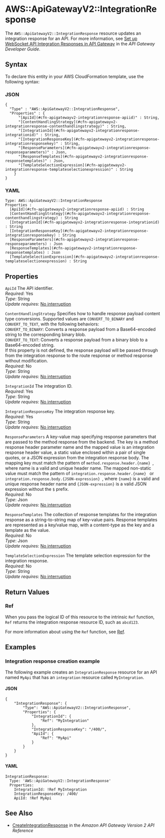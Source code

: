 # AWS::ApiGatewayV2::IntegrationResponse<a name="aws-resource-apigatewayv2-integrationresponse"></a>

The `AWS::ApiGatewayV2::IntegrationResponse` resource updates an integration response for an API\. For more information, see [Set up WebSocket API Integration Responses in API Gateway](https://docs.aws.amazon.com/apigateway/latest/developerguide/apigateway-websocket-api-integration-responses.html) in the *API Gateway Developer Guide*\.

## Syntax<a name="aws-resource-apigatewayv2-integrationresponse-syntax"></a>

To declare this entity in your AWS CloudFormation template, use the following syntax:

### JSON<a name="aws-resource-apigatewayv2-integrationresponse-syntax.json"></a>

```
{
  "Type" : "AWS::ApiGatewayV2::IntegrationResponse",
  "Properties" : {
      "[ApiId](#cfn-apigatewayv2-integrationresponse-apiid)" : String,
      "[ContentHandlingStrategy](#cfn-apigatewayv2-integrationresponse-contenthandlingstrategy)" : String,
      "[IntegrationId](#cfn-apigatewayv2-integrationresponse-integrationid)" : String,
      "[IntegrationResponseKey](#cfn-apigatewayv2-integrationresponse-integrationresponsekey)" : String,
      "[ResponseParameters](#cfn-apigatewayv2-integrationresponse-responseparameters)" : Json,
      "[ResponseTemplates](#cfn-apigatewayv2-integrationresponse-responsetemplates)" : Json,
      "[TemplateSelectionExpression](#cfn-apigatewayv2-integrationresponse-templateselectionexpression)" : String
    }
}
```

### YAML<a name="aws-resource-apigatewayv2-integrationresponse-syntax.yaml"></a>

```
Type: AWS::ApiGatewayV2::IntegrationResponse
Properties : 
﻿  [ApiId](#cfn-apigatewayv2-integrationresponse-apiid) : String
﻿  [ContentHandlingStrategy](#cfn-apigatewayv2-integrationresponse-contenthandlingstrategy) : String
﻿  [IntegrationId](#cfn-apigatewayv2-integrationresponse-integrationid) : String
﻿  [IntegrationResponseKey](#cfn-apigatewayv2-integrationresponse-integrationresponsekey) : String
﻿  [ResponseParameters](#cfn-apigatewayv2-integrationresponse-responseparameters) : Json
﻿  [ResponseTemplates](#cfn-apigatewayv2-integrationresponse-responsetemplates) : Json
﻿  [TemplateSelectionExpression](#cfn-apigatewayv2-integrationresponse-templateselectionexpression) : String
```

## Properties<a name="aws-resource-apigatewayv2-integrationresponse-properties"></a>

`ApiId`  <a name="cfn-apigatewayv2-integrationresponse-apiid"></a>
The API identifier\.  
*Required*: Yes  
*Type*: String  
*Update requires*: [No interruption](https://docs.aws.amazon.com/AWSCloudFormation/latest/UserGuide/using-cfn-updating-stacks-update-behaviors.html#update-no-interrupt)

`ContentHandlingStrategy`  <a name="cfn-apigatewayv2-integrationresponse-contenthandlingstrategy"></a>
Specifies how to handle response payload content type conversions\. Supported values are `CONVERT_TO_BINARY` and `CONVERT_TO_TEXT`, with the following behaviors:  
 `CONVERT_TO_BINARY`: Converts a response payload from a Base64\-encoded string to the corresponding binary blob\.  
 `CONVERT_TO_TEXT`: Converts a response payload from a binary blob to a Base64\-encoded string\.  
If this property is not defined, the response payload will be passed through from the integration response to the route response or method response without modification\.  
*Required*: No  
*Type*: String  
*Update requires*: [No interruption](https://docs.aws.amazon.com/AWSCloudFormation/latest/UserGuide/using-cfn-updating-stacks-update-behaviors.html#update-no-interrupt)

`IntegrationId`  <a name="cfn-apigatewayv2-integrationresponse-integrationid"></a>
The integration ID\.  
*Required*: Yes  
*Type*: String  
*Update requires*: [No interruption](https://docs.aws.amazon.com/AWSCloudFormation/latest/UserGuide/using-cfn-updating-stacks-update-behaviors.html#update-no-interrupt)

`IntegrationResponseKey`  <a name="cfn-apigatewayv2-integrationresponse-integrationresponsekey"></a>
The integration response key\.  
*Required*: Yes  
*Type*: String  
*Update requires*: [No interruption](https://docs.aws.amazon.com/AWSCloudFormation/latest/UserGuide/using-cfn-updating-stacks-update-behaviors.html#update-no-interrupt)

`ResponseParameters`  <a name="cfn-apigatewayv2-integrationresponse-responseparameters"></a>
A key\-value map specifying response parameters that are passed to the method response from the backend\. The key is a method response header parameter name and the mapped value is an integration response header value, a static value enclosed within a pair of single quotes, or a JSON expression from the integration response body\. The mapping key must match the pattern of `method.response.header.{name} `, where name is a valid and unique header name\. The mapped non\-static value must match the pattern of `integration.response.header.{name} ` or `integration.response.body.{JSON-expression} `, where ` {name} ` is a valid and unique response header name and ` {JSON-expression} ` is a valid JSON expression without the `$` prefix\.  
*Required*: No  
*Type*: Json  
*Update requires*: [No interruption](https://docs.aws.amazon.com/AWSCloudFormation/latest/UserGuide/using-cfn-updating-stacks-update-behaviors.html#update-no-interrupt)

`ResponseTemplates`  <a name="cfn-apigatewayv2-integrationresponse-responsetemplates"></a>
The collection of response templates for the integration response as a string\-to\-string map of key\-value pairs\. Response templates are represented as a key/value map, with a content\-type as the key and a template as the value\.  
*Required*: No  
*Type*: Json  
*Update requires*: [No interruption](https://docs.aws.amazon.com/AWSCloudFormation/latest/UserGuide/using-cfn-updating-stacks-update-behaviors.html#update-no-interrupt)

`TemplateSelectionExpression`  <a name="cfn-apigatewayv2-integrationresponse-templateselectionexpression"></a>
The template selection expression for the integration response\.  
*Required*: No  
*Type*: String  
*Update requires*: [No interruption](https://docs.aws.amazon.com/AWSCloudFormation/latest/UserGuide/using-cfn-updating-stacks-update-behaviors.html#update-no-interrupt)

## Return Values<a name="aws-resource-apigatewayv2-integrationresponse-return-values"></a>

### Ref<a name="aws-resource-apigatewayv2-integrationresponse-return-values-ref"></a>

When you pass the logical ID of this resource to the intrinsic `Ref` function, `Ref` returns the integration response resource ID, such as `abcd123`\.

For more information about using the `Ref` function, see [Ref](https://docs.aws.amazon.com/AWSCloudFormation/latest/UserGuide/intrinsic-function-reference-ref.html)\.

## Examples<a name="aws-resource-apigatewayv2-integrationresponse--examples"></a>

### Integration response creation example<a name="aws-resource-apigatewayv2-integrationresponse--examples--Integration_response_creation_example"></a>

The following example creates an `IntegrationResponse` resource for an API named `MyApi` that has an `integration` resource called `MyIntegration`\.

#### JSON<a name="aws-resource-apigatewayv2-integrationresponse--examples--Integration_response_creation_example--json"></a>

```
{
    "IntegrationResponse": {
        "Type": "AWS::ApiGatewayV2::IntegrationResponse",
        "Properties": {
            "IntegrationId": {
                "Ref": "MyIntegration"
            },
            "IntegrationResponseKey": "/400/",
            "ApiId": {
                "Ref": "MyApi"
            }
        }
    }
}
```

#### YAML<a name="aws-resource-apigatewayv2-integrationresponse--examples--Integration_response_creation_example--yaml"></a>

```
IntegrationResponse:
  Type: 'AWS::ApiGatewayV2::IntegrationResponse'
  Properties:
    IntegrationId: !Ref MyIntegration
    IntegrationResponseKey: /400/
    ApiId: !Ref MyApi
```

## See Also<a name="aws-resource-apigatewayv2-integrationresponse--seealso"></a>
+ [CreateIntegrationResponse](https://docs.aws.amazon.com/apigatewayv2/latest/api-reference/apis-apiid-integrations-integrationid-integrationresponses.html#CreateIntegrationResponse) in the *Amazon API Gateway Version 2 API Reference*